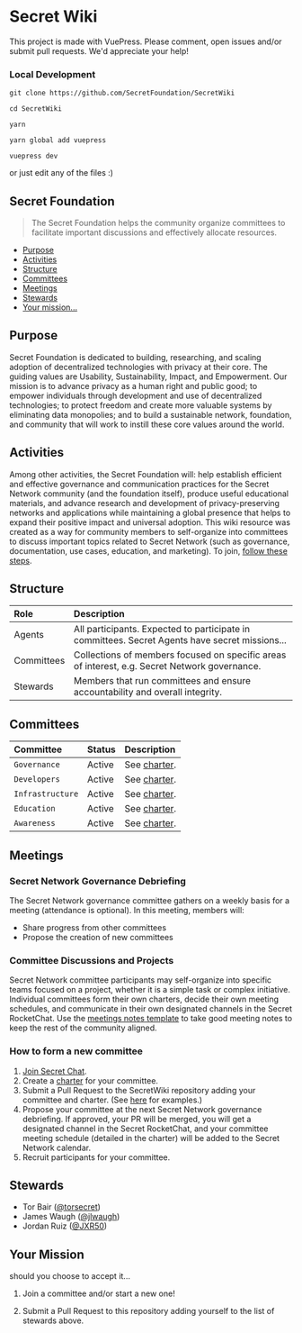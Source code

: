 # Secret Wiki

This project is made with VuePress. Please comment, open issues and/or submit pull requests. We'd appreciate your help!

### Local Development

`git clone https://github.com/SecretFoundation/SecretWiki`

`cd SecretWiki`

`yarn`

`yarn global add vuepress`

`vuepress dev`

or just edit any of the files :)

## Secret Foundation

> The Secret Foundation helps the community organize committees to facilitate important discussions and effectively allocate resources.

- [Purpose](#purpose)
- [Activities](#activities)
- [Structure](#structure)
- [Committees](#committees)
- [Meetings](#meetings)
- [Stewards](#stewards)
- [Your mission...](#your-mission)

## Purpose

Secret Foundation is dedicated to building, researching, and scaling adoption of decentralized technologies with privacy at their core. The guiding values are Usability, Sustainability, Impact, and Empowerment. Our mission is to advance privacy as a human right and public good; to empower individuals through development and use of decentralized technologies; to protect freedom and create more valuable systems by eliminating data monopolies; and to build a sustainable network, foundation, and community that will work to instill these core values around the world.

## Activities

Among other activities, the Secret Foundation will: help establish efficient and effective governance and communication practices for the Secret Network community (and the foundation itself), produce useful educational materials, and advance research and development of privacy-preserving networks and applications while maintaining a global presence that helps to expand their positive impact and universal adoption. This wiki resource was created as a way for community members to self-organize into committees to discuss important topics related to Secret Network (such as governance, documentation, use cases, education, and marketing). To join, [follow these steps](#your-mission).

## Structure

| Role                            | Description            |
| :-------------                  | :-----------              |
| Agents            | All participants. Expected to participate in committees. Secret Agents have secret missions... |
| Committees            | Collections of members focused on specific areas of interest, e.g. Secret Network governance. |
| Stewards                    | Members that run committees and ensure accountability and overall integrity. |

## Committees

| Committee                       | Status                    | Description |
| :-------------                  | :-----------              | :---------- |
| `Governance`                    | Active                    | See [charter](committees/governance/charter.md). |
| `Developers`                    | Active                    | See [charter](committees/developers/charter.md). |
| `Infrastructure`                | Active                    | See [charter](committees/infrastructure/charter.md). |
| `Education`                     | Active                    | See [charter](committees/education/charter.md). |
| `Awareness`                     | Active                    | See [charter](committees/awareness/charter.md). |

## Meetings

### Secret Network Governance Debriefing

The Secret Network governance committee gathers on a weekly basis for a meeting (attendance is optional). In this meeting, members will:

- Share progress from other committees
- Propose the creation of new committees

### Committee Discussions and Projects

Secret Network committee participants may self-organize into specific teams focused on a project, whether it is a simple task or complex initiative. Individual committees form their own charters, decide their own meeting schedules, and communicate in their own designated channels in the Secret RocketChat. Use the [meetings notes template](templates/meeting-notes-template.md) to take good meeting notes to keep the rest of the community aligned.

### How to form a new committee

1. [Join Secret Chat](https://chat.scrt.network).
2. Create a [charter](templates/charter-template.md) for your committee.
3. Submit a Pull Request to the SecretWiki repository adding your committee and charter. (See [here](committee) for examples.)
4. Propose your committee at the next Secret Network governance debriefing. If approved, your PR will be merged, you will get a designated channel in the Secret RocketChat, and your committee meeting schedule (detailed in the charter) will be added to the Secret Network calendar.
5. Recruit participants for your committee.

## Stewards

- Tor Bair ([@torsecret](https://github.com/torsecret))
- James Waugh ([@jlwaugh](http://github.com/oed))
- Jordan Ruiz ([@JXR50](https://chat.scrt.network/direct/JXR50))

## Your Mission

should you choose to accept it...

1. Join a committee and/or start a new one! 

2. Submit a Pull Request to this repository adding yourself to the list of stewards above.
